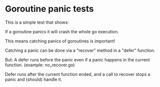 # Goroutine panic tests

This is a simple test that shows:

If a goroutine panics it will crash the whole go execution. 

This means catching panics of goroutines is important!

Catching a panic can be done via a "recover" method in a "defer" function.

But: A defer runs before the panic even if a panic happens in the current function. (example: no_recover.go)

Defer runs after the current function ended, and a call to recover stops a panic and (should) handle it.

